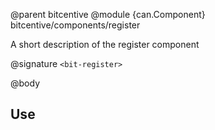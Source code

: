 @parent bitcentive
@module {can.Component} bitcentive/components/register <register>

A short description of the register component

@signature `<bit-register>`

@body

## Use

